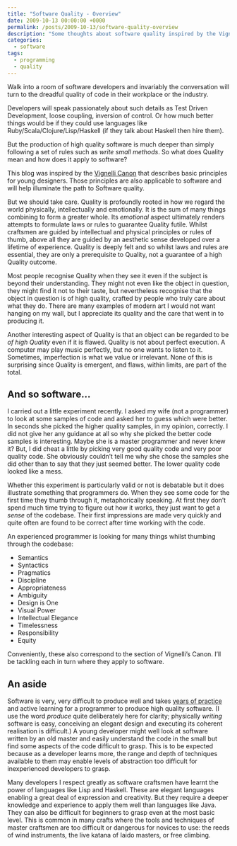 ```yaml
---
title: "Software Quality - Overview"
date: 2009-10-13 00:00:00 +0000
permalink: /posts/2009-10-13/software-quality-overview
description: "Some thoughts about software quality inspired by the Vignelli Canon"
categories:
  - software
tags:
  - programming
  - quality
---
```


Walk into a room of software developers and invariably the conversation will turn to the dreadful quality of code in their workplace or the industry.

Developers will speak passionately about such details as Test Driven Development, loose coupling, inversion of control. Or how much better things would be if they could use languages like Ruby/Scala/Clojure/Lisp/Haskell (if they talk about Haskell then hire them).

But the production of high quality software is much deeper than simply following a set of rules such as _write small methods_. So what does Quality mean and how does it apply to software?

This blog was inspired by the <a href="/assets/pdfs/Vignelli-Canon.pdf">Vignelli Canon</a> that describes basic principles for young designers. Those principles are also applicable to software and will help illuminate the path to Software quality.

But we should take care. Quality is profoundly rooted in how we regard the world physically, intellectually and emotionally. It is the sum of many things combining to form a greater whole. Its _emotional_ aspect ultimately renders attempts to formulate laws or rules to guarantee Quality futile. Whilst craftsmen are guided by intellectual and physical principles or rules of thumb, above all they are guided by an aesthetic sense developed over a lifetime of experience. Quality is deeply felt and so whilst laws and rules are essential, they are only a prerequisite to Quality, not a guarantee of a high Quality outcome.

Most people recognise Quality when they see it even if the subject is beyond their understanding. They might not even like the object in question, they might find it not to their taste, but nevertheless recognise that the object in question is of high quality, crafted by people who truly care about what they do. There are many examples of modern art I would not want hanging on my wall, but I appreciate its quality and the care that went in to producing it.

Another interesting aspect of Quality is that an object can be regarded to be _of high Quality_ even if it is flawed. Quality is not about perfect execution. A computer may play music perfectly, but no one wants to listen to it. Sometimes, imperfection is what we value or irrelevant. None of this is surprising since Quality is emergent, and flaws, within limits, are part of the total.

## And so software…

I carried out a little experiment recently. I asked my wife (not a programmer) to look at some samples of code and asked her to guess which were better. In seconds she picked the higher quality samples, in my opinion, correctly. I did not give her any guidance at all so why she picked the better code samples is interesting. Maybe she is a master programmer and never knew it? But, I did cheat a little by picking very good quality code and very poor quality code. She obviously couldn’t tell me why she chose the samples she did other than to say that they just seemed better. The lower quality code looked like a mess.

Whether this experiment is particularly valid or not is debatable but it does illustrate something that programmers do. When they see some code for the first time they thumb through it, metaphorically speaking. At first they don’t spend much time trying to figure out how it works, they just want to get a _sense_ of the codebase. Their first impressions are made very quickly and quite often are found to be correct after time working with the code.

An experienced programmer is looking for many things whilst thumbing through the codebase:

- Semantics
- Syntactics
- Pragmatics
- Discipline
- Appropriateness
- Ambiguity
- Design is One
- Visual Power
- Intellectual Elegance
- Timelessness
- Responsibility
- Equity

Conveniently, these also correspond to the section of Vignelli’s Canon. I’ll be tackling each in turn where they apply to software.

## An aside

Software is very, very difficult to produce well and takes [years of practice](https://web.archive.org/web/20101023112746/http://norvig.com/21-days.html "Norvig's 21 Days") and active learning for a programmer to produce high quality software. (I use the word _produce_ quite deliberately here for clarity; physically _writing_ software is easy, conceiving an elegant design and executing its coherent realisation is difficult.) A young developer might well look at software written by an old master and easily understand the code in the small but find some aspects of the code difficult to grasp. This is to be expected because as a developer learns more, the range and depth of techniques available to them may enable levels of abstraction too difficult for inexperienced developers to grasp.

Many developers I respect greatly as software craftsmen have learnt the power of languages like Lisp and Haskell. These are elegant languages enabling a great deal of expression and creativity. But they require a deeper knowledge and experience to apply them well than languages like Java. They can also be difficult for beginners to grasp even at the most basic level. This is common in many crafts where the tools and techniques of master craftsmen are too difficult or dangerous for novices to use: the reeds of wind instruments, the live katana of Iaido masters, or free climbing.